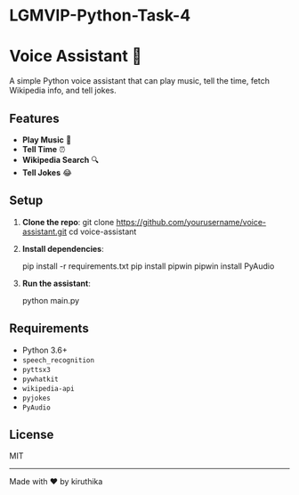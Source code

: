 # LGMVIP-Python-Task-4
# Voice Assistant 🤖

A simple Python voice assistant that can play music, tell the time, fetch Wikipedia info, and tell jokes.

## Features
- **Play Music** 🎵
- **Tell Time** ⏰
- **Wikipedia Search** 🔍
- **Tell Jokes** 😂

## Setup
1. **Clone the repo**:
    git clone https://github.com/yourusername/voice-assistant.git
    cd voice-assistant
   
2. **Install dependencies**:
   
    pip install -r requirements.txt
    pip install pipwin
    pipwin install PyAudio
   
3. **Run the assistant**:
  
    python main.py
  
## Requirements
- Python 3.6+
- `speech_recognition`
- `pyttsx3`
- `pywhatkit`
- `wikipedia-api`
- `pyjokes`
- `PyAudio`

## License
MIT

---

Made with ❤️ by kiruthika
